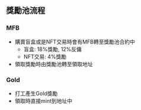 ## 獎勵池流程
### MFB
- 購賣盲盒或是NFT交易時會有MFB轉至獎勵池合約中
  - 盲盒: 18%獎勵, 12%反傭
  - NFT交易: 4%獎勵
- 領取獎勵時由獎勵池轉至領取地址
### Gold
- 打工產生Gold獎勵
- 領取時直接mint到地址中
